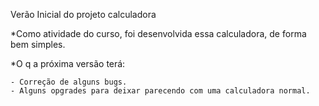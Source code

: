 Verão Inicial do projeto calculadora

\*Como atividade do curso, foi desenvolvida essa calculadora, de forma bem simples.

\*O q a próxima versão terá:

    - Correção de alguns bugs.
    - Alguns opgrades para deixar parecendo com uma calculadora normal.
